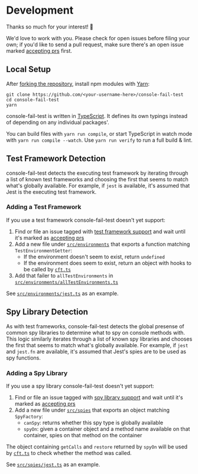 # Development

Thanks so much for your interest! 🙌

We'd love to work with you.
Please check for open issues before filing your own; if you'd like to send a pull request, make sure there's an open issue marked [accepting prs](https://github.com/RyzacInc/console-fail-test/labels/accepting%20prs) first.

## Local Setup

After [forking the repository](https://help.github.com/en/articles/fork-a-repo), install npm modules with [Yarn](https://yarnpkg.com):

```shell
git clone https://github.com/<your-username-here>/console-fail-test
cd console-fail-test
yarn
```

console-fail-test is written in [TypeScript](https://github.com/Microsoft/TypeScript).
It defines its own typings instead of depending on any individual packages'.

You can build files with `yarn run compile`, or start TypeScript in watch mode with `yarn run compile --watch`.
Use `yarn run verify` to run a full build & lint.

## Test Framework Detection

console-fail-test detects the executing test framework by iterating through a list of known test frameworks and choosing the first that seems to match what's globally available.
For example, if `jest` is available, it's assumed that Jest is the executing test framework.

### Adding a Test Framework

If you use a test framework console-fail-test doesn't yet support:

1. Find or file an issue tagged with [test framework support](https://github.com/RyzacInc/console-fail-test/issues?q=is%3Aissue+is%3Aopen+label%3A%22test+framework+support%22) and wait until it's marked as [accepting prs](https://github.com/RyzacInc/console-fail-test/labels/accepting%20prs)
2. Add a new file under [`src/environments`](../src/environments) that exports a function matching `TestEnvironmentGetter`:
    - If the environment doesn't seem to exist, return `undefined`
    - If the environment does seem to exist, return an object with hooks to be called by [`cft.ts`](../src/cft.ts)
3. Add that failer to `allTestEnvironments` in [`src/environments/allTestEnvironments.ts`](../src/environments/allTestEnvironments.ts)

See [`src/environments/jest.ts`](../src/environments/jest.ts) as an example.

## Spy Library Detection

As with test frameworks, console-fail-test detects the global presense of common spy libraries to determine what to spy on console methods with.
This logic similarly iterates through a list of known spy libraries and chooses the first that seems to match what's globally available.
For example, if `jest` and `jest.fn` are available, it's assumed that Jest's spies are to be used as spy functions.

### Adding a Spy Library

If you use a spy library console-fail-test doesn't yet support:

1. Find or file an issue tagged with [spy library support](https://github.com/RyzacInc/console-fail-test/issues?q=is%3Aissue+is%3Aopen+label%3A%22spy+library+support%22) and wait until it's marked as [accepting prs](https://github.com/RyzacInc/console-fail-test/labels/accepting%20prs)
2. Add a new file under [`src/spies`](../src/spies) that exports an object matching `SpyFactory`:
    - `canSpy`: returns whether this spy type is globally available
    - `spyOn`: given a container object and a method name available on that container, spies on that method on the container

The object containing `getCalls` and `restore` returned by `spyOn` will be used by [`cft.ts`](../src/cft.ts) to check whether the method was called.

See [`src/spies/jest.ts`](../src/spies/jest.ts) as an example.
